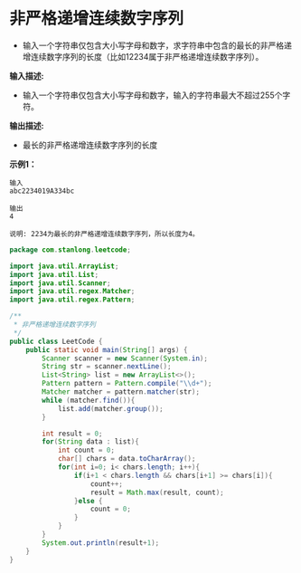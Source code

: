 # 非严格递增连续数字序列

- 输入一个字符串仅包含大小写字母和数字，求字符串中包含的最长的非严格递增连续数字序列的长度（比如12234属于非严格递增连续数字序列）。

**输入描述:**

- 输入一个字符串仅包含大小写字母和数字，输入的字符串最大不超过255个字符。

**输出描述:**

- 最长的非严格递增连续数字序列的长度

**示例1：**

```
输入
abc2234019A334bc

输出
4

说明: 2234为最长的非严格递增连续数字序列，所以长度为4。
```

```java
package com.stanlong.leetcode;

import java.util.ArrayList;
import java.util.List;
import java.util.Scanner;
import java.util.regex.Matcher;
import java.util.regex.Pattern;

/**
 * 非严格递增连续数字序列
 */
public class LeetCode {
    public static void main(String[] args) {
        Scanner scanner = new Scanner(System.in);
        String str = scanner.nextLine();
        List<String> list = new ArrayList<>();
        Pattern pattern = Pattern.compile("\\d+");
        Matcher matcher = pattern.matcher(str);
        while (matcher.find()){
            list.add(matcher.group());
        }

        int result = 0;
        for(String data : list){
            int count = 0;
            char[] chars = data.toCharArray();
            for(int i=0; i< chars.length; i++){
                if(i+1 < chars.length && chars[i+1] >= chars[i]){
                    count++;
                    result = Math.max(result, count);
                }else {
                    count = 0;
                }
            }
        }
        System.out.println(result+1);
    }
}
```

